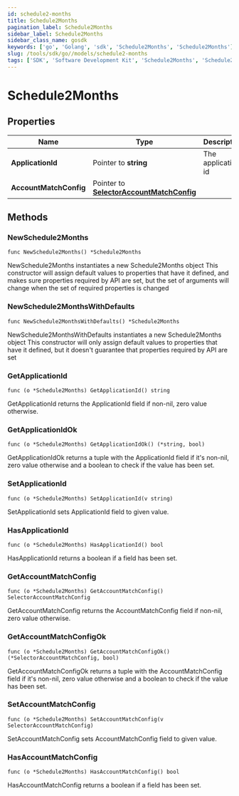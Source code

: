 ```yaml
---
id: schedule2-months
title: Schedule2Months
pagination_label: Schedule2Months
sidebar_label: Schedule2Months
sidebar_class_name: gosdk
keywords: ['go', 'Golang', 'sdk', 'Schedule2Months', 'Schedule2Months'] 
slug: /tools/sdk/go//models/schedule2-months
tags: ['SDK', 'Software Development Kit', 'Schedule2Months', 'Schedule2Months']
---
```


# Schedule2Months

## Properties

Name | Type | Description | Notes
------------ | ------------- | ------------- | -------------
**ApplicationId** | Pointer to **string** | The application id | [optional] 
**AccountMatchConfig** | Pointer to [**SelectorAccountMatchConfig**](selector-account-match-config) |  | [optional] 

## Methods

### NewSchedule2Months

`func NewSchedule2Months() *Schedule2Months`

NewSchedule2Months instantiates a new Schedule2Months object
This constructor will assign default values to properties that have it defined,
and makes sure properties required by API are set, but the set of arguments
will change when the set of required properties is changed

### NewSchedule2MonthsWithDefaults

`func NewSchedule2MonthsWithDefaults() *Schedule2Months`

NewSchedule2MonthsWithDefaults instantiates a new Schedule2Months object
This constructor will only assign default values to properties that have it defined,
but it doesn't guarantee that properties required by API are set

### GetApplicationId

`func (o *Schedule2Months) GetApplicationId() string`

GetApplicationId returns the ApplicationId field if non-nil, zero value otherwise.

### GetApplicationIdOk

`func (o *Schedule2Months) GetApplicationIdOk() (*string, bool)`

GetApplicationIdOk returns a tuple with the ApplicationId field if it's non-nil, zero value otherwise
and a boolean to check if the value has been set.

### SetApplicationId

`func (o *Schedule2Months) SetApplicationId(v string)`

SetApplicationId sets ApplicationId field to given value.

### HasApplicationId

`func (o *Schedule2Months) HasApplicationId() bool`

HasApplicationId returns a boolean if a field has been set.

### GetAccountMatchConfig

`func (o *Schedule2Months) GetAccountMatchConfig() SelectorAccountMatchConfig`

GetAccountMatchConfig returns the AccountMatchConfig field if non-nil, zero value otherwise.

### GetAccountMatchConfigOk

`func (o *Schedule2Months) GetAccountMatchConfigOk() (*SelectorAccountMatchConfig, bool)`

GetAccountMatchConfigOk returns a tuple with the AccountMatchConfig field if it's non-nil, zero value otherwise
and a boolean to check if the value has been set.

### SetAccountMatchConfig

`func (o *Schedule2Months) SetAccountMatchConfig(v SelectorAccountMatchConfig)`

SetAccountMatchConfig sets AccountMatchConfig field to given value.

### HasAccountMatchConfig

`func (o *Schedule2Months) HasAccountMatchConfig() bool`

HasAccountMatchConfig returns a boolean if a field has been set.



